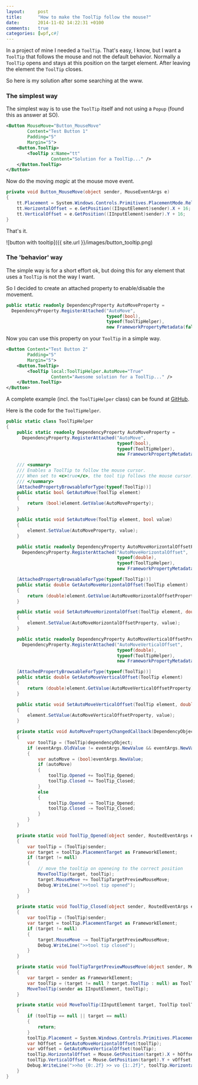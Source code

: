 ```yaml
---
layout:     post
title:      "How to make the ToolTip follow the mouse?"
date:       2014-11-02 14:22:31 +0100
comments:   true
categories: [wpf,c#]
---
```


In a project of mine I needed a `ToolTip`. That's easy, I know, but I want a `ToolTip` that follows the mouse and not the default behavior. Normally a `ToolTip` opens and stays at this position on the target element. After leaving the element the `ToolTip` closes.

So here is my solution after some searching at the www.

### The simplest way

The simplest way is to use the `ToolTip` itself and not using a `Popup` (found this as answer at SO).

```xml
<Button MouseMove="Button_MouseMove"
        Content="Test Button 1"
        Padding="5"
        Margin="5">
    <Button.ToolTip>
        <ToolTip x:Name="tt"
                 Content="Solution for a ToolTip..." />
    </Button.ToolTip>
</Button>
```

Now do the moving *magic* at the mouse move event.

```csharp
private void Button_MouseMove(object sender, MouseEventArgs e)
{
    tt.Placement = System.Windows.Controls.Primitives.PlacementMode.Relative;
    tt.HorizontalOffset = e.GetPosition((IInputElement)sender).X + 16;
    tt.VerticalOffset = e.GetPosition((IInputElement)sender).Y + 16;
}
```

That's it.

![button with tooltip]({{ site.url }}/images/button_tooltip.png)

### The 'behavior' way

The simple way is for a short effort ok, but doing this for any element that uses a `ToolTip` is not the way I want.

So I decided to create an attached property to enable/disable the movement.

```csharp
public static readonly DependencyProperty AutoMoveProperty =
  DependencyProperty.RegisterAttached("AutoMove",
                                      typeof(bool),
                                      typeof(ToolTipHelper),
                                      new FrameworkPropertyMetadata(false, AutoMovePropertyChangedCallback));
```

Now you can use this property on your `ToolTip` in a simple way.

```xml
<Button Content="Test Button 2"
        Padding="5"
        Margin="5">
    <Button.ToolTip>
        <ToolTip local:ToolTipHelper.AutoMove="True"
                 Content="Awesome solution for a ToolTip..." />
    </Button.ToolTip>
</Button>
```

A complete example (incl. the `ToolTipHelper` class) can be found at [GitHub](https://github.com/punker76/code-samples/tree/master/ToolTipAutoMoveSample).

Here is the code for the `ToolTipHelper`.

```csharp
public static class ToolTipHelper
{
    public static readonly DependencyProperty AutoMoveProperty =
      DependencyProperty.RegisterAttached("AutoMove",
                                          typeof(bool),
                                          typeof(ToolTipHelper),
                                          new FrameworkPropertyMetadata(false, AutoMovePropertyChangedCallback));

    /// <summary>
    /// Enables a ToolTip to follow the mouse cursor.
    /// When set to <c>true</c>, the tool tip follows the mouse cursor.
    /// </summary>
    [AttachedPropertyBrowsableForType(typeof(ToolTip))]
    public static bool GetAutoMove(ToolTip element)
    {
        return (bool)element.GetValue(AutoMoveProperty);
    }

    public static void SetAutoMove(ToolTip element, bool value)
    {
        element.SetValue(AutoMoveProperty, value);
    }

    public static readonly DependencyProperty AutoMoveHorizontalOffsetProperty =
      DependencyProperty.RegisterAttached("AutoMoveHorizontalOffset",
                                          typeof(double),
                                          typeof(ToolTipHelper),
                                          new FrameworkPropertyMetadata(16d));

    [AttachedPropertyBrowsableForType(typeof(ToolTip))]
    public static double GetAutoMoveHorizontalOffset(ToolTip element)
    {
        return (double)element.GetValue(AutoMoveHorizontalOffsetProperty);
    }

    public static void SetAutoMoveHorizontalOffset(ToolTip element, double value)
    {
        element.SetValue(AutoMoveHorizontalOffsetProperty, value);
    }

    public static readonly DependencyProperty AutoMoveVerticalOffsetProperty =
      DependencyProperty.RegisterAttached("AutoMoveVerticalOffset",
                                          typeof(double),
                                          typeof(ToolTipHelper),
                                          new FrameworkPropertyMetadata(16d));

    [AttachedPropertyBrowsableForType(typeof(ToolTip))]
    public static double GetAutoMoveVerticalOffset(ToolTip element)
    {
        return (double)element.GetValue(AutoMoveVerticalOffsetProperty);
    }

    public static void SetAutoMoveVerticalOffset(ToolTip element, double value)
    {
        element.SetValue(AutoMoveVerticalOffsetProperty, value);
    }

    private static void AutoMovePropertyChangedCallback(DependencyObject dependencyObject, DependencyPropertyChangedEventArgs eventArgs)
    {
        var toolTip = (ToolTip)dependencyObject;
        if (eventArgs.OldValue != eventArgs.NewValue && eventArgs.NewValue != null)
        {
            var autoMove = (bool)eventArgs.NewValue;
            if (autoMove)
            {
                toolTip.Opened += ToolTip_Opened;
                toolTip.Closed += ToolTip_Closed;
            }
            else
            {
                toolTip.Opened -= ToolTip_Opened;
                toolTip.Closed -= ToolTip_Closed;
            }
        }
    }

    private static void ToolTip_Opened(object sender, RoutedEventArgs e)
    {
        var toolTip = (ToolTip)sender;
        var target = toolTip.PlacementTarget as FrameworkElement;
        if (target != null)
        {
            // move the tooltip on openeing to the correct position
            MoveToolTip(target, toolTip);
            target.MouseMove += ToolTipTargetPreviewMouseMove;
            Debug.WriteLine(">>tool tip opened");
        }
    }

    private static void ToolTip_Closed(object sender, RoutedEventArgs e)
    {
        var toolTip = (ToolTip)sender;
        var target = toolTip.PlacementTarget as FrameworkElement;
        if (target != null)
        {
            target.MouseMove -= ToolTipTargetPreviewMouseMove;
            Debug.WriteLine(">>tool tip closed");
        }
    }

    private static void ToolTipTargetPreviewMouseMove(object sender, MouseEventArgs e)
    {
        var target = sender as FrameworkElement;
        var toolTip = (target != null ? target.ToolTip : null) as ToolTip;
        MoveToolTip(sender as IInputElement, toolTip);
    }

    private static void MoveToolTip(IInputElement target, ToolTip toolTip)
    {
        if (toolTip == null || target == null)
        {
            return;
        }
        toolTip.Placement = System.Windows.Controls.Primitives.PlacementMode.Relative;
        var hOffset = GetAutoMoveHorizontalOffset(toolTip);
        var vOffset = GetAutoMoveVerticalOffset(toolTip);
        toolTip.HorizontalOffset = Mouse.GetPosition(target).X + hOffset;
        toolTip.VerticalOffset = Mouse.GetPosition(target).Y + vOffset;
        Debug.WriteLine(">>ho {0:.2f} >> vo {1:.2f}", toolTip.HorizontalOffset, toolTip.VerticalOffset);
    }
}
```
